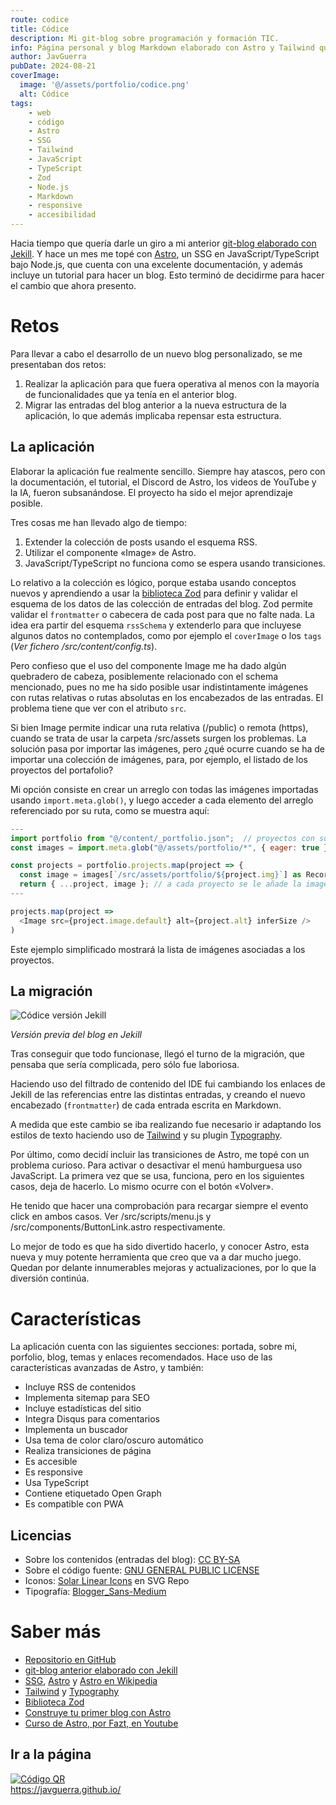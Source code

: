 ```yaml
---
route: codice
title: Códice
description: Mi git-blog sobre programación y formación TIC.
info: Página personal y blog Markdown elaborado con Astro y Tailwind que incluye buscador, etiquetas, RSS y modo claro/oscuro automático..
author: JavGuerra
pubDate: 2024-08-21
coverImage:
  image: '@/assets/portfolio/codice.png'
  alt: Códice
tags:
    - web
    - código
    - Astro
    - SSG
    - Tailwind
    - JavaScript
    - TypeScript
    - Zod
    - Node.js
    - Markdown
    - responsive
    - accesibilidad
---
```


Hacia tiempo que quería darle un giro a mi anterior [git-blog elaborado con Jekill](/blog/hola-mundo). Y hace un mes me topé con [Astro](https://astro.build/), un SSG en JavaScript/TypeScript bajo Node.js, que cuenta con una excelente documentación, y además incluye un tutorial para hacer un blog. Esto terminó de decidirme para hacer el cambio que ahora presento.

# Retos

Para llevar a cabo el desarrollo de un nuevo blog personalizado, se me presentaban dos retos:

1. Realizar la aplicación para que fuera operativa al menos con la mayoría de funcionalidades que ya tenía en el anterior blog.
2. Migrar las entradas del blog anterior a la nueva estructura de la aplicación, lo que además implicaba repensar esta estructura.

## La aplicación

Elaborar la aplicación fue realmente sencillo. Siempre hay atascos, pero con la documentación, el tutorial, el Discord de Astro, los videos de YouTube y la IA, fueron subsanándose. El proyecto ha sido el mejor aprendizaje posible. 

Tres cosas me han llevado algo de tiempo:

1. Extender la colección de posts usando el esquema RSS.
2. Utilizar el componente «Image» de Astro.
3. JavaScript/TypeScript no funciona como se espera usando transiciones. 

Lo relativo a la colección es lógico, porque estaba usando conceptos nuevos y aprendiendo a usar la [biblioteca Zod](https://zod.dev/) para definir y validar el esquema de los datos de las colección de entradas del blog. Zod permite validar el `frontmatter` o cabecera de cada post para que no falte nada. La idea era partir del esquema `rssSchema` y extenderlo para que incluyese algunos datos no contemplados, como por ejemplo el `coverImage` o los `tags` (_Ver fichero /src/content/config.ts_).

Pero confieso que el uso del componente Image me ha dado algún quebradero de cabeza, posiblemente relacionado con el schema mencionado, pues no me ha sido posible usar indistintamente imágenes con rutas relativas o rutas absolutas en los encabezados de las entradas. El problema tiene que ver con el atributo `src`.

Si bien Image permite indicar una ruta relativa (/public) o remota (https), cuando se trata de usar la carpeta /src/assets surgen los problemas. La solución pasa por importar las imágenes, pero ¿qué ocurre cuando se ha de importar una colección de imágenes, para, por ejemplo, el listado de los proyectos del portafolio?

Mi opción consiste en crear un arreglo con todas las imágenes importadas usando `import.meta.glob()`, y luego acceder a cada elemento del arreglo referenciado por su ruta, como se muestra aquí:

``` javascript
---
import portfolio from "@/content/_portfolio.json";  // proyectos con sus respectivas rutas de imagenes
const images = import.meta.glob("@/assets/portfolio/*", { eager: true });

const projects = portfolio.projects.map(project => {
  const image = images[`/src/assets/portfolio/${project.img}`] as Record<string, any>;
  return { ...project, image }; // a cada proyecto se le añade la imagen importada
---

projects.map(project => 
  <Image src={project.image.default} alt={project.alt} inferSize />
)
```
Este ejemplo simplificado mostrará la lista de imágenes asociadas a los proyectos.

## La migración

![Códice versión Jekill](@/assets/img/codice-jekill.png)

_Versión previa del blog en Jekill_

Tras conseguir que todo funcionase, llegó el turno de la migración, que pensaba que sería complicada, pero sólo fue laboriosa. 

Haciendo uso del filtrado de contenido del IDE fui cambiando los enlaces de Jekill de las referencias entre las distintas entradas, y creando el nuevo encabezado (`frontmatter`) de cada entrada escrita en Markdown.

A medida que este cambio se iba realizando fue necesario ir adaptando los estilos de texto haciendo uso de [Tailwind](https://tailwindcss.com/) y su plugin [Typography](https://github.com/tailwindlabs/tailwindcss-typography).

Por último, como decidí incluir las transiciones de Astro, me topé con un problema curioso. Para activar o desactivar el menú hamburguesa uso JavaScript. La primera vez que se usa, funciona, pero en los siguientes casos, deja de hacerlo. Lo mismo ocurre con el botón «Volver».

He tenido que hacer una comprobación para recargar siempre el evento click en ambos casos. Ver /src/scripts/menu.js y /src/components/ButtonLink.astro respectivamente.

Lo mejor de todo es que ha sido divertido hacerlo, y conocer Astro, esta nueva y muy potente herramienta que creo que va a dar mucho juego. Quedan por delante innumerables mejoras y actualizaciones, por lo que la diversión continúa.

# Características

La aplicación cuenta con las siguientes secciones: portada, sobre mi, porfolio, blog, temas y enlaces recomendados. Hace uso de las características avanzadas de Astro, y también:

- Incluye RSS de contenidos
- Implementa sitemap para SEO
- Incluye estadísticas del sitio
- Integra Disqus para comentarios
- Implementa un buscador
- Usa tema de color claro/oscuro automático
- Realiza transiciones de página
- Es accesible
- Es responsive
- Usa TypeScript
- Contiene etiquetado Open Graph
- Es compatible con PWA

## Licencias

- Sobre los contenidos (entradas del blog): [CC BY-SA](https://creativecommons.org/licenses/by-sa/4.0/deed.es)
- Sobre el código fuente: [GNU GENERAL PUBLIC LICENSE](LICENSE)
- Iconos: [Solar Linear Icons](https://www.svgrepo.com/collection/solar-linear-icons/) en SVG Repo
- Tipografía: [Blogger_Sans-Medium](https://www.fontsquirrel.com/fonts/blogger-sans)

# Saber más

- [Repositorio en GitHub](https://github.com/JavGuerra/javguerra.github.io)
- [git-blog anterior elaborado con Jekill](/blog/hola-mundo)
- [SSG](https://es.wikipedia.org/wiki/Generador_de_sitios_est%C3%A1ticos), [Astro](https://astro.build/) y [Astro en Wikipedia](https://es.wikipedia.org/wiki/Astro_(framework))
- [Tailwind](https://tailwindcss.com/) y [Typography](https://github.com/tailwindlabs/tailwindcss-typography)
- [Biblioteca Zod](https://zod.dev/)
- [Construye tu primer blog con Astro](https://docs.astro.build/es/tutorial/0-introduction/)
- [Curso de Astro, por Fazt, en Youtube](https://youtu.be/sOXW0ZnJxbQ?si=yLRwfY4lyOMaHypc)

## Ir a la página

[![Código QR](/assets/img/qr.svg)](https://javguerra.github.io/)  
https://javguerra.github.io/